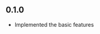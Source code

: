 <!-- ## 0.7.0
- Changed to use the keywords extracted from the API reference only
- Changed the url of the API reference

## 0.6.0
- Fixed to use the same version number in the CHANGELOG.md and the tags

## 0.3.0
- Updated the version of the API reference to 3.x

## 0.2.0
- Added the _super method to the completions
- Changed to only run when the keyword 'cc' is used
- Updated the README.md -->

## 0.1.0
- Implemented the basic features
